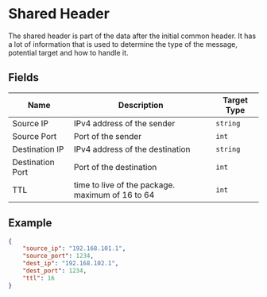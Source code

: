 # Shared Header

The shared header is part of the data after the initial common header. It has a lot of information that is used to determine the type of the message, potential target and how to handle it.

## Fields

| Name | Description | Target Type |
|------|-------------|-------------|
| Source IP | IPv4 address of the sender | `string` |
| Source Port | Port of the sender | `int` |
| Destination IP | IPv4 address of the destination | `string` |
| Destination Port | Port of the destination | `int` |
| TTL | time to live of the package. maximum of 16 to 64 | `int` |

## Example

```json
{
    "source_ip": "192.168.101.1",
    "source_port": 1234,
    "dest_ip": "192.168.102.1",
    "dest_port": 1234,
    "ttl": 16
}
```
